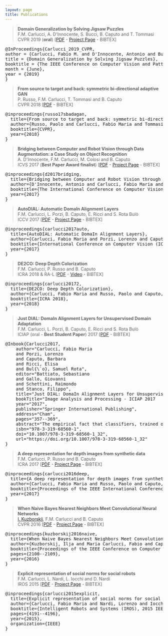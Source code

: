 ```yaml
---
layout: page
title: Publications
---
```

> **Domain Generalization by Solving Jigsaw Puzzles**  
F.M. Carlucci, A. D'Innocente, S. Bucci, B. Caputo and T. Tommasi  
CVPR 2019 (**oral**) [<a href="http://openaccess.thecvf.com/content_CVPR_2019/papers/Carlucci_Domain_Generalization_by_Solving_Jigsaw_Puzzles_CVPR_2019_paper.pdf">PDF</a> - <a href="https://github.com/fmcarlucci/JigenDG">Project Page</a> - <span class="bibtex">BIBTEX</span>]

<pre class="bibitem">
@InProceedings{Carlucci_2019_CVPR,
author = {Carlucci, Fabio M. and D'Innocente, Antonio and Bucci, Silvia and Caputo, Barbara and Tommasi, Tatiana},
title = {Domain Generalization by Solving Jigsaw Puzzles},
booktitle = {The IEEE Conference on Computer Vision and Pattern Recognition (CVPR)},
month = {June},
year = {2019}
}
</pre>


> **From source to target and back: symmetric bi-directional adaptive GAN**  
P. Russo, F.M. Carlucci, T. Tommasi and B. Caputo  
CVPR 2018 [<a href="https://arxiv.org/pdf/1705.08824">PDF</a> - <span class="bibtex">BIBTEX</span>]

<pre class="bibitem">
@inproceedings{russo17sbadagan,
  title={From source to target and back: symmetric bi-directional adaptive GAN},
  author={Russo, Paolo and Carlucci, Fabio Maria and Tommasi, Tatiana and Caputo, Barbara},
  booktitle={CVPR},
  year={2018}
}
</pre>

> **Bridging between Computer and Robot Vision through Data Augmentation: a Case Study on Object Recognition**  
A. D'Innocente, F.M. Carlucci, M. Colosi and B. Caputo  
ICVS 2017 (**Best Paper Award finalist**) [<a href="https://arxiv.org/pdf/1705.02139">PDF</a> - <a href="https://sites.google.com/view/robocrop/">Project Page</a> - <span class="bibtex">BIBTEX</span>]

<pre class="bibitem">
@inproceedings{d2017bridging,
  title={Bridging between Computer and Robot Vision through Data Augmentation: a Case Study on Object Recognition},
  author={D'Innocente, Antonio and Carlucci, Fabio Maria and Colosi, Mirco and Caputo, Barbara},
  booktitle={The International Conference on Computer Vision Systems, ICVS},
  year={2017}
}
</pre>

> **AutoDIAL: Automatic DomaIn Alignment Layers**  
F.M. Carlucci, L. Porzi, B. Caputo, E. Ricci and S. Rota Bulò  
ICCV 2017 [<a href="https://arxiv.org/pdf/1704.08082">PDF</a> - <a href="https://github.com/ducksoup/autodial">Project Page</a> - <span class="bibtex">BIBTEX</span>]

<pre class="bibitem">
@inproceedings{carlucci2017auto,
  title={AutoDIAL: Automatic DomaIn Alignment Layers},
  author={Carlucci, Fabio Maria and Porzi, Lorenzo and Caputo, Barbara and Ricci, Elisa and Bulo, Samuel Rota},
  booktitle={International Conference on Computer Vision (ICCV)},
  year={2017}
}
</pre>

> **DE2CO: Deep Depth Colorization**  
F.M. Carlucci, P. Russo and B. Caputo  
ICRA 2018 & RA-L [<a href="https://arxiv.org/pdf/1703.10881">PDF</a> - <a href="https://www.youtube.com/watch?v=0AWhxpoSKP8">Video</a> - <span class="bibtex">BIBTEX</span>]

<pre class="bibitem">
@inproceedings{carlucci20172,
  title={DE2CO: Deep Depth Colorization},
  author={Carlucci, Fabio Maria and Russo, Paolo and Caputo, Barbara},
  booktitle={ICRA 2018},
  year={2018}
}
</pre>

> **Just DIAL: DomaIn Alignment Layers for Unsupervised Domain Adaptation**  
F.M. Carlucci, L. Porzi, B. Caputo, E. Ricci and S. Rota Bulò  
ICIAP (oral - **Best Student Paper**) 2017 [<a href="https://arxiv.org/pdf/1702.06332">PDF</a> - <span class="bibtex">BIBTEX</span>]

<pre class="bibitem">
@Inbook{Carlucci2017,
    author="Carlucci, Fabio Maria
    and Porzi, Lorenzo
    and Caputo, Barbara
    and Ricci, Elisa
    and Bul{\`o}, Samuel Rota",
    editor="Battiato, Sebastiano
    and Gallo, Giovanni
    and Schettini, Raimondo
    and Stanco, Filippo",
    title="Just DIAL: DomaIn Alignment Layers for Unsupervised Domain Adaptation",
    bookTitle="Image Analysis and Processing - ICIAP 2017          : 19th International Conference, Catania, Italy, September 11-15, 2017, Proceedings, Part I",
    year="2017",
    publisher="Springer International Publishing",
    address="Cham",
    pages="357--369",
    abstract="The empirical fact that classifiers, trained on given data collections, perform poorly when tested on data acquired in different settings is theoretically explained in domain adaptation through a shift among distributions of the source and target domains. Alleviating the domain shift problem, especially in the challenging setting where no labeled data are available for the target domain, is paramount for having visual recognition systems working in the wild. As the problem stems from a shift among distributions, intuitively one should try to align them. In the literature, this has resulted in a stream of works attempting to align the feature representations learned from the source and target domains by introducing appropriate regularization terms in the objective function. In this work we propose a different strategy and we act directly at the distribution level by introducing DomaIn Alignment Layers (DIAL) which reduce the domain shift by matching the source and target feature distributions to a canonical one. Our experimental evaluation, conducted on a widely used public benchmark, demonstrates the advantages of the proposed domain adaptation strategy.",
    isbn="978-3-319-68560-1",
    doi="10.1007/978-3-319-68560-1_32",
    url="https://doi.org/10.1007/978-3-319-68560-1_32"
}
</pre>

> **A deep representation for depth images from synthetic data**  
F.M. Carlucci, P. Russo and B. Caputo  
ICRA 2017 [<a href="https://arxiv.org/pdf/1609.09713">PDF</a> - <a href="https://sites.google.com/site/vandaldepthnet/">Project Page</a> - <span class="bibtex">BIBTEX</span>]

<pre class="bibitem">
@inproceedings{carlucci2016deep,
  title={A deep representation for depth images from synthetic data},
  author={Carlucci, Fabio Maria and Russo, Paolo and Caputo, Barbara},
  booktitle={Proceedings of the IEEE International Conference on Robotics and Automation, ICRA 2017},
  year={2017}
}
</pre>

> **When Naive Bayes Nearest Neighbors Meet Convolutional Neural Networks**  
[I. Kuzborskij](http://idiap.ch/~ikuzbor/), F.M. Carlucci and B. Caputo  
CVPR 2016 [<a href="http://www.cv-foundation.org/openaccess/content_cvpr_2016/papers/Kuzborskij_When_Naive_Bayes_CVPR_2016_paper.pdf">PDF</a> - <a href="https://sites.google.com/site/nbnncnn/">Project Page</a> - <span class="bibtex">BIBTEX</span>]

<pre class="bibitem">
@inproceedings{kuzborskij2016naive,
  title={When Naive Bayes Nearest Neighbors Meet Convolutional Neural Networks},
  author={Kuzborskij, Ilja and Maria Carlucci, Fabio and Caputo, Barbara},
  booktitle={Proceedings of the IEEE Conference on Computer Vision and Pattern Recognition},
  pages={2100--2109},
  year={2016}
}
</pre>

> **Explicit representation of social norms for social robots**  
F.M. Carlucci, L. Nardi, L. Iocchi and D. Nardi  
IROS 2015 [<a href="http://www.dis.uniroma1.it/~iocchi/publications/iocchi-iros15.pdf">PDF</a> - <a href="https://sites.google.com/site/socialrobotplanning/">Project Page</a> - <span class="bibtex">BIBTEX</span>]

<pre class="bibitem">
@inproceedings{carlucci2015explicit,
  title={Explicit representation of social norms for social robots},
  author={Carlucci, Fabio Maria and Nardi, Lorenzo and Iocchi, Luca and Nardi, Daniele},
  booktitle={Intelligent Robots and Systems (IROS), 2015 IEEE/RSJ International Conference on},
  pages={4191--4196},
  year={2015},
  organization={IEEE}
}
</pre>
<script>
$(document).ready(function(){
  $('span.bibtex').attr('title', 'Shows bibtex entry');
  $('span.bibtex').append('<img class="clipboard" src="{{ site.baseurl }}/public/images/clipboard.png"/>');
  $('span.bibtex img').attr('title', 'Copy bibtex entry'); 
  // adding target attr
  $('a:contains("PDF")').attr('target','_blank');
  $('a:contains("Project Page")').attr('target','_blank');
  // handling bibtex items
  $('span.bibtex').click(function(){
    var bibitem = $(this).parents('blockquote').next('.bibitem');
    bibitem.toggle();
  });

  $('img.clipboard').click(function(){
    var bibitem = $(this).parents('blockquote').next('.bibitem');
    copyToClipboard(bibitem.text());
    var pbloc = $(this).parents('p');
    var copiedText = $('<span> - Copied! </span>').fadeOut(2000, function(){$(this).remove()});
    pbloc.append(copiedText);
  });
});
</script>
